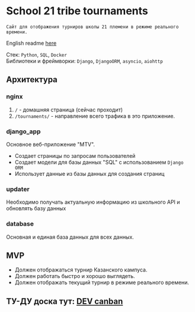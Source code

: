 # School 21 tribe tournaments
    Сайт для отображения турниров школы 21 племени в режиме реального времени.

English readme [here](./README.md) <br>

Стек: `Python`, `SQL`, `Docker` <br>
Библиотеки и фреймворки: `Django`, `DjangoORM`, `asyncio`, `aiohttp` <br>


## Архитектура
### nginx
1. `/` - домашняя страница (сейчас проходит) <br> 
2. `/tournaments/` - направление всего трафика в это приложение.

### django_app
Основное веб-приложение "MTV". 
- Создает страницы по запросам пользователей
- Создает модели для базы данных "SQL" с использованием `Django ORM`
- Использует данные из базы данных для создания страниц

### updater
Необходимо получать актуальную информацию из школьного API и обновлять базу данных

### database
Основная и единая база данных для всех данных.


## MVP
- Должен отображаться турнир Казанского кампуса. 
- Должен работать быстро и хорошо выглядеть.
- Должен отображать текущий турнир в режиме реального времени.


## ТУ-ДУ доска тут: [DEV canban](https://github.com/users/drveles/projects/6/views/1)